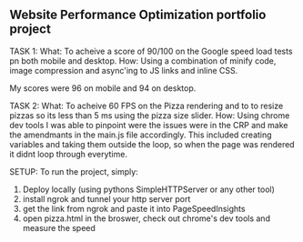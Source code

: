 ## Website Performance Optimization portfolio project ##

TASK 1:
What: To acheive a score of 90/100 on the Google speed load tests pn both mobile and desktop. 
How: Using a combination of minify code, image compression and async'ing to JS links and inline CSS.

My scores were 96 on mobile and 94 on desktop.

TASK 2: 
What: To acheive 60 FPS on the Pizza rendering and to to resize pizzas so its less than 5 ms using the pizza size slider. 
How: Using chrome dev tools I was able to pinpoint were the issues were in the CRP and make the amendmants in the main.js file accordingly. This included creating variables and taking them outside the loop, so when the page was rendered it didnt loop through everytime.

SETUP:
To run the project, simply:
1. Deploy locally (using pythons SimpleHTTPServer or any other tool)
2. install ngrok and tunnel your http server port
3. get the link from ngrok and paste it into PageSpeedInsights
4. open pizza.html in the broswer, check out chrome's dev tools and measure the speed


